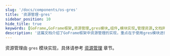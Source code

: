 ```yaml
---
slug: '/docs/components/os-gres'
title: '资源管理-gres'
sidebar_position: 10
hide_title: true
keywords: [GoFrame,GoFrame框架,资源管理,gres模块,组件,模块实现,管理资源,文档网站,SEO优化,前端物料]
description: '这篇文档介绍了GoFrame框架中资源管理的实现，重点在于使用gres模块进行资源管理。用户可以参考核心组件文档获取更多详细信息，以便更好地管理和优化其站点资源，提升网站表现。'
---
```


资源管理由 `gres` 模块实现，具体请参考 [资源管理](../../核心组件/资源管理/资源管理.md) 章节。